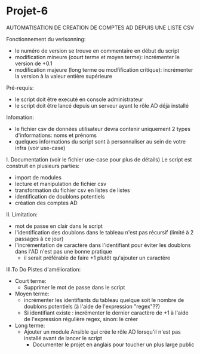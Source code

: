 # Projet-6

AUTOMATISATION DE CREATION DE COMPTES AD DEPUIS UNE LISTE CSV

Fonctionnement du verisonning:
- le numéro de version se trouve en commentaire en début du script
- modification mineure (court terme et moyen terme): incrémenter le version de +0.1
- modification majeure (long terme ou modfification critique): incrémenter la version à la valeur entière supérieure

Pré-requis:
- le script doit être executé en console administrateur
- le script doit être lancé depuis un serveur ayant le rôle AD déjà installé

Infomation:
- le fichier csv de données utilisateur devra contenir uniquement 2 types d'informations: noms et prénoms
- quelques informations du script sont à personnaliser au sein de votre infra (voir use-case)


I. Documentation (voir le fichier use-case pour plus de détails)
Le script est construit en plusieurs parties:
- import de modules
- lecture et manipulation de fichier csv
- transformation du fichier csv en listes de listes
- identification de doublons potentiels
- création des comptes AD

II. Limitation:
- mot de passe en clair dans le script
- l'identification des doublons dans le tableau n'est pas récursif (limité à 2 passages à ce jour)
- l'incrémentation de caractère dans l'identifiant pour éviter les doublons dans l'AD n'est pas une bonne pratique
	- il serait préférable de faire +1 plutôt qu'ajouter un caractère

III.To Do
Pistes d'amélioration:
- Court terme:
	- Supprimer le mot de passe dans le script
- Moyen terme:
	- incrémenter les identifiants du tableau quelque soit le nombre de doublons potentiels (à l'aide de l'expression "regex"??)
	- Si identifiant existe : incrémenter le dernier caractère de +1 à l'aide de l'expression régulière regex, sinon: le créer
- Long terme:
	- Ajouter un module Ansible qui crée le rôle AD lorsqu'il n'est pas installé avant de lancer le script
     	 - Documenter le projet en anglais pour toucher un plus large public